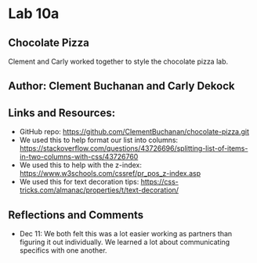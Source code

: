 # Lab 10a

## Chocolate Pizza
Clement and Carly worked together to style the chocolate pizza lab.

## Author: Clement Buchanan and Carly Dekock

## Links and Resources:
- GitHub repo: https://github.com/ClementBuchanan/chocolate-pizza.git
- We used this to help format our list into columns: https://stackoverflow.com/questions/43726696/splitting-list-of-items-in-two-columns-with-css/43726760
- We used this to help with the z-index: https://www.w3schools.com/cssref/pr_pos_z-index.asp
- We used this for text decoration tips: https://css-tricks.com/almanac/properties/t/text-decoration/

## Reflections and Comments
- Dec 11: We both felt this was a lot easier working as partners than figuring it out individually. We learned a lot about communicating specifics with one another. 